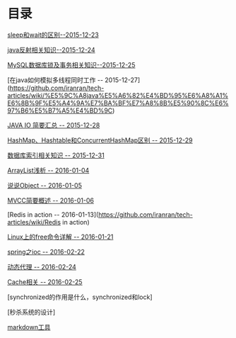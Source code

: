 # 目录
[sleep和wait的区别--2015-12-23](https://github.com/iranran/tech-articles/wiki/sleep%E5%92%8Cwait%E7%9A%84%E5%8C%BA%E5%88%AB)

[java反射相关知识--2015-12-24](https://github.com/iranran/tech-articles/wiki/java%E5%8F%8D%E5%B0%84%E7%9B%B8%E5%85%B3%E7%9F%A5%E8%AF%86)

[MySQL数据库锁及事务相关知识--2015-12-25](https://github.com/iranran/tech-articles/wiki/MySQL%E6%95%B0%E6%8D%AE%E5%BA%93%E9%94%81%E5%8F%8A%E4%BA%8B%E5%8A%A1%E7%9B%B8%E5%85%B3%E7%9F%A5%E8%AF%86)

[在java如何模拟多线程同时工作 -- 2015-12-27] (https://github.com/iranran/tech-articles/wiki/%E5%9C%A8java%E5%A6%82%E4%BD%95%E6%A8%A1%E6%8B%9F%E5%A4%9A%E7%BA%BF%E7%A8%8B%E5%90%8C%E6%97%B6%E5%B7%A5%E4%BD%9C)

[JAVA IO 简要汇总  -- 2015-12-28](https://github.com/iranran/tech-articles/wiki/JAVA-IO-%E7%AE%80%E8%A6%81%E6%B1%87%E6%80%BB)

[HashMap、Hashtable和ConcurrentHashMap区别  -- 2015-12-29](https://github.com/iranran/tech-articles/wiki/HashMap%E3%80%81Hashtable%E5%92%8CConcurrentHashMap%E5%8C%BA%E5%88%AB)

[数据库索引相关知识  -- 2015-12-31](https://github.com/iranran/tech-articles/wiki/数据库索引相关知识)

[ArrayList浅析  -- 2016-01-04](https://github.com/iranran/tech-articles/wiki/ArrayList浅析)

[说说Object -- 2016-01-05](https://github.com/iranran/tech-articles/wiki/说说Object)

[MVCC简要概述 -- 2016-01-06](https://github.com/iranran/tech-articles/wiki/MVCC简要概述)

[Redis in action -- 2016-01-13](https://github.com/iranran/tech-articles/wiki/Redis in action)

[Linux上的free命令详解 -- 2016-01-21](https://github.com/iranran/tech-articles/wiki/Linux上的free命令详解)

[spring之ioc -- 2016-02-22](https://github.com/iranran/tech-articles/wiki/spring之ioc)

[动态代理 -- 2016-02-24](https://github.com/iranran/tech-articles/wiki/动态代理)

[Cache相关 -- 2016-02-25](https://github.com/iranran/tech-articles/wiki/Cache相关)

[synchronized的作用是什么，synchronized和lock]

[秒杀系统的设计]

[markdown工具](https://www.zybuluo.com/mdeditor)

